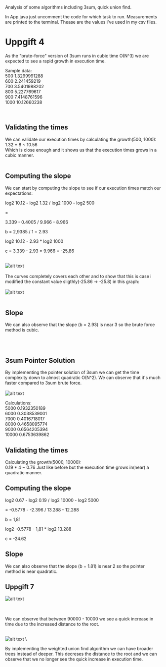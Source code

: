 Analysis of some algorithms including 3sum, quick union find.

In App.java just uncomment the code for which task to run.
Measurements are printed to the terminal. Thease are the values i've used in my csv files.

# Uppgift 4

As the "brute-force" version of 3sum runs in cubic time O(N^3) we are expected to see a rapid growth in execution time.<br />

Sample data:\
500	1.3299991288\
600	2.241459219\
700	3.5401988202\
800	5.227769617\
900	7.4148761596\
1000 10.12660238

<br />

## Validating the times
We can validate our execution times by calculating the growth(500, 1000):\
1.32 * 8 ~ 10.56\
Which is close enough and it shows us that the execution times grows in a cubic manner.
<br /><br />

## Computing the slope
We can start by computing the slope to see if our execution times match our expectations:

log2 10.12 - log2 1.32 / log2 1000 - log2 500

= 

3.339 - 0.4005 / 9.966 - 8.966

b = 2,9385 / 1 = 2.93

log2 10.12 - 2.93 * log2 1000

c = 3.339 - 2.93 * 9.966 = -25,86
<br /><br />

![alt text](python/graphs/computed_3sum_brute-force.png "Title")
<br /><br />
The curves completely covers each other and to show that this is case i modified the constant value sligthly(-25.86 -> -25.8) in this graph:
<br /><br />
![alt text](python/graphs/computed_3sum_brute-force-modified.png "Title")
<br /><br />

## Slope
We can also observe that the slope (b = 2.93) is near 3 so the brute force method is cubic.

<br /><br />
## 3sum Pointer Solution
By implementing the pointer solution of 3sum we can get the time complexity down to almost quadratic 
O(N^2). We can observe that it's much faster compared to 3sum brute force.
<br /><br />
![alt text](python/graphs/3sum_pointer.png "Title")

Calculations:\
5000	0.1932350189\
6000	0.3038539001\
7000	0.4016718017\
8000	0.4658095774\
9000	0.6564205394\
10000	0.6753639862

## Validating the times
Calculating the growth(5000, 10000):\
0.19 * 4 ~ 0.76
Just like before but the execution time grows in(near) a quadratic manner.

## Computing the slope

log2 0.67 - log2 0.19 / log2 10000 - log2 5000

= -0.5778 - -2.396 / 13.288 - 12.288

b = 1,81

log2 -0.5778 - 1,81 * log2 13.288

c = -24.62

## Slope
We can also observe that the slope (b = 1.81) is near 2 so the pointer method is near quadratic.

## Uppgift 7
![alt text](python/graphs/quf.png "Title")

<br /><br />
We can observe that between 90000 - 10000 we see a quick increase in time due to the increased distance to the root.
<br /><br />

![alt text](python/graphs/wquf.png "Title") \

By implementing the weighted union find algorithm we can have broader trees instead of deeper.
This decreses the distance to the root and we can observe that we no longer see the quick increase in execution time.





